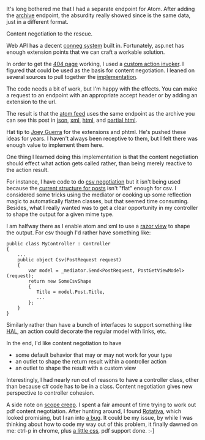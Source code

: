 ﻿It's long bothered me that I had a separate endpoint for Atom. After adding the [archive] endpoint, the absurdity really showed since is the same data, just in a different format.

Content negotiation to the rescue.

Web API has a decent [conneg system][web api conneg] built in. Fortunately, asp.net has enough extension points that we can craft a workable solution.

 In order to get the [404 page] working, I used a [custom action invoker][partial action invoker]. I figured that could be used as the basis for content negotiation. I leaned on several sources to pull together the [implementation][conneg action invoker].

 The code needs a bit of work, but I'm happy with the effects. You can make a request to an endpoint with an appropriate accept header or by adding an extension to the url. 
 
 The result is that the [atom feed] uses the same endpoint as the archive you can see this post in [json], [xml], [html], and [partial html][phtml]. 
 
 Hat tip to [Joey Guerra] for the extensions and phtml. He's pushed these ideas for years. I haven't always been receptive to them, but I felt there was enough value to implement them here.

One thing I learned doing this implementation is that the content negotiation should effect what action gets called rather, than being merely reactive to the action result. 

 For instance, I have code to do [csv negotiation] but it isn't being used because the [current structure for posts][PostGetViewModel] isn't "flat" enough for csv. I considered some tricks using the mediator or cooking up some reflection magic to automatically flatten classes, but that seemed time consuming. Besides, what I really wanted was to get a clear opportunity in my controller to shape the output for a given mime type.

 I am halfway there as I enable atom and xml to use a [razor view][index.atom.xml] to shape the output. For csv though I'd rather have something like:

	public class MyController : Controller
    {
	    ...
	    public object Csv(PostRequest request)
		{
			var model = _mediator.Send<PostRequest, PostGetViewModel>(request);
			return new SomeCsvShape
			{
			   Title = model.Post.Title,
			   ...
			};
		}
    }	

Similarly rather than have a bunch of interfaces to support something like [HAL], an action could decorate the regular model with links, etc. 

In the end, I'd like content negotiation to have

* some default behavior that may or may not work for your type
* an outlet to shape the return result within a controller action
* an outlet to shape the result with a custom view

Interestingly, I had nearly run out of reasons to have a controller class, other than because c# code has to be in a class. Content negotiation gives new perspective to controller cohesion.

A side note on [scope creep]. I spent a fair amount of time trying to work out pdf content negotiation. After hunting around, I found [Rotativa], which looked promising, but I ran into [a bug]. It could be my issue, by while I was thinking about how to code my way out of this problem, it finally dawned on me: ctrl-p in chrome, plus [a little css][print css], pdf support done. :-]

[archive]: /archive
[web api conneg]: http://www.asp.net/web-api/overview/formats-and-model-binding/content-negotiation
[404 page]: /oops
[partial action invoker]: https://github.com/kijanawoodard/Blog/blob/728c10ec6608cac03644454a7a38b7376bd10d71/src/Blog.Web/Infrastructure/PartialViewActionInvoker.cs
[conneg action invoker]: https://github.com/kijanawoodard/Blog/blob/0c6c3fb975deaec89035c79e9213698c7a5be5a3/src/Blog.Web/Infrastructure/ContentNegotiatingActionInvoker.cs#L14
[atom feed]: /archive.atom
[json]: /asp-net-mvc-content-negotiation.json
[xml]: /asp-net-mvc-content-negotiation.xml
[html]: /asp-net-mvc-content-negotiation.html
[phtml]: /asp-net-mvc-content-negotiation.phtml
[Joey Guerra]: http://blog.joeyguerra.com/
[csv negotiation]: https://github.com/kijanawoodard/Blog/blob/0c6c3fb975deaec89035c79e9213698c7a5be5a3/src/Blog.Web/Infrastructure/ContentNegotiatingActionInvoker.cs#L182
[PostGetViewModel]: https://github.com/kijanawoodard/Blog/blob/0c6c3fb975deaec89035c79e9213698c7a5be5a3/src/Blog.Web/Actions/PostGet/PostGetController.cs#L59
[index.atom.xml]: https://github.com/kijanawoodard/Blog/blob/0c6c3fb975deaec89035c79e9213698c7a5be5a3/src/Blog.Web/Actions/PostGet/Index.Atom.cshtml
[HAL]: http://stateless.co/hal_specification.html
[scope creep]: /a-tale-of-scope-creep
[Rotativa]: https://github.com/webgio/Rotativa
[a bug]: https://github.com/webgio/Rotativa/issues/44
[print css]: https://github.com/kijanawoodard/Blog/blob/13d109fbd53f7acc949553bded904306447cc144/src/Blog.Web/Content/css/site.css#L90